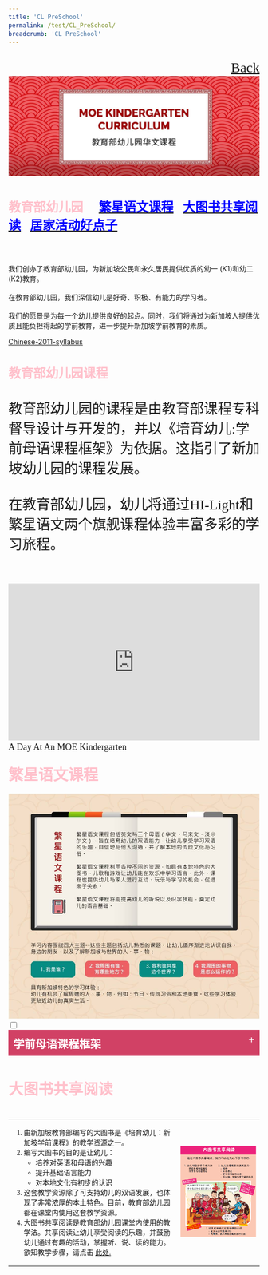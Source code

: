 ```yaml
---
title: 'CL PreSchool'
permalink: /test/CL_PreSchool/
breadcrumb: 'CL PreSchool'
---
```

<html>
<body>
<style>
  table {
  font-family: arial, sans-serif;
  border-collapse: collapse;
  width: 100%;
}

td{
  border: 1px solid #dddddd;
  text-align: left;
  padding: 8px;
  width:60%;
}
  .tab img{
   width: 80%;
 }
  
  * {
  box-sizing: border-box;
}

 .tab table {
   display: none;
}
.tab table:target {
  display: block;
}
  .column {
  float: left;
  width: 80%;
  padding: 5px;
}
.atab label {
    position: relative;
    display: block;
    background: #d14165;
    color: #fff;
    font-weight: 700;
    padding: 10px;
    cursor: pointer;
 }
 .row {
    display: flex;
    height: 8%;
}
 .atab label::after {
  content: "+";
  font-size: 22px;
  position: absolute;
  right: 10px;
  top: 7px;
  transition: all 0.4s;
}
 iframe{
border : 0;
width:100%;
}
 .atab input[type=checkbox]:checked + label::after,
.atab input[type=radio]:checked + label::after {
    content: 'x';
    right: 14px;
    top: 7px;
  //transform:rotate(-225deg);
   /* transform: rotate(90deg); */
}
.tab-content {
  overflow: hidden;
  display: none;
  width:100%; 
}
.atab{
  margin-bottom: 5px;
  width:100%;  
}
 
</style>
<p style="font-size:28px;font-family:KaiTi">
<a href="/gallery/华文学习展示区-chinese-exhibitions-a/moe-curriculum/" style="float:right;">Back</a><br/>
<img src="/images/CL-Presch-Header.jpg">
<p style="font-size:28px;font-family:KaiTi" ><h4 style="font-size:25px;font-family:KaiTi ;color:pink;">教育部幼儿园  &nbsp; &nbsp; 
 <a href="#C1" style="font-size:25px"><span style="color:blue;font-family:KaiTi">繁星语文课程</span></a>&nbsp;&nbsp;
 <a href="#C2" style="font-size:25px"><span style="color:blue;font-family:KaiTi">大图书共享阅读</span></a>&nbsp;&nbsp;
 <a href="#C3" style="font-size:25px"><span style="color:blue;font-family:KaiTi">居家活动好点子
</span></a> <br/><br/></h4>
我们创办了教育部幼儿园，为新加坡公民和永久居民提供优质的幼一 (K1)和幼二 (K2)教育。<br/><br/>
在教育部幼儿园，我们深信幼儿是好奇、积极、有能力的学习者。<br/><br/>
我们的愿景是为每一个幼儿提供良好的起点。同时，我们将通过为新加坡人提供优质且能负担得起的学前教育，进一步提升新加坡学前教育的素质。<br/>
</p>
<a href="#" target="_blank">Chinese-2011-syllabus</a>
  <h4 style="font-size:25px;font-family:KaiTi ;color:pink;">教育部幼儿园课程
</h4>
<p style="font-size:28px;font-family:KaiTi" >教育部幼儿园的课程是由教育部课程专科督导设计与开发的，并以《培育幼儿:学前母语课程框架》为依据。这指引了新加坡幼儿园的课程发展。<br/><br/>
在教育部幼儿园，幼儿将通过HI-Light和繁星语文两个旗舰课程体验丰富多彩的学习旅程。<br/><br/></p>

<iframe width="560" height="315" src="https://www.youtube.com/embed/QXvV21a-TqE" frameborder="0" allow="accelerometer; autoplay; encrypted-media; gyroscope; picture-in-picture" allowfullscreen></iframe><br/><span style="font-size:18px;font-family:KaiTi">A Day At An MOE Kindergarten </span>

<h4 id= "C1"><span style="font-size:30px;font-family:KaiTi ;color:pink;">繁星语文课程 </span></h4>
<img src="/images/CL-PreSch-starlight.jpg">
<div class="atab">
      <input id="tab-1" type="checkbox" name="tab">
   <label for="tab-1" style="font-family:KaiTi;font-size:22px" class="lbChPI">学前母语课程框架 </label>
     <div class="tab-content">
       <table>
       <tr>
         <td><p style="font-size:25px;font-family:KaiTi" >
    《培育幼儿:学前母语课程框架》的核心理念是:幼儿是好奇、积极、 有能力的母语学习者。持有这个理念的教师必能实现这套框架的愿景、 宗旨以及学习目标。<br/>
<br/>本框架的教学宗旨建立在教学愿景之上，教学宗旨和指导原则又能协助教师设计课堂教学。教师在根据指导原则进行课堂 教学时，应谨记课程学习目标，以实现母语教学的愿景。</p> 
</td>
<td>
  <p><img src="/images/CL-Pre-right.png"> </p>    
</td>
  </tr>
</table></div></div>
 <h4 style="font-size:30px;font-family:KaiTi ;color:pink;">大图书共享阅读</h4>
 <table>
  <tr> 
    <td><p>
   <ol>
   <li style="font-size:25x;font-family:KaiTi">由新加坡教育部编写的大图书是《培育幼儿：新加坡学前课程》的教学资源之一。
</li>
     <li style="font-size:25x;font-family:KaiTi">编写大图书的目的是让幼儿：
       <ul><li style="font-size:25x;font-family:KaiTi"> 培养对英语和母语的兴趣 </li>
         <li style="font-size:25x;font-family:KaiTi">提升基础语言能力</li>
         <li style="font-size:25x;font-family:KaiTi">对本地文化有初步的认识</li></ul>
         </li>
     <li style="font-size:25x;font-family:KaiTi">这套教学资源除了可支持幼儿的双语发展，也体现了非常浓厚的本土特色。目前，教育部幼儿园都在课堂内使用这套教学资源。</li>
     <li style="font-size:25x;font-family:KaiTi">大图书共享阅读是教育部幼儿园课堂内使用的教学法。共享阅读让幼儿享受阅读的乐趣，并鼓励幼儿通过有趣的活动，掌握听、说、读的能力。欲知教学步骤，请点击 <a href="#">此处.</a></li>
</ol>
</td>
<td>
   <p><img src="/images/CL-Presch-right2.png"> </p>    
</td>
  </tr>
</table>
    

